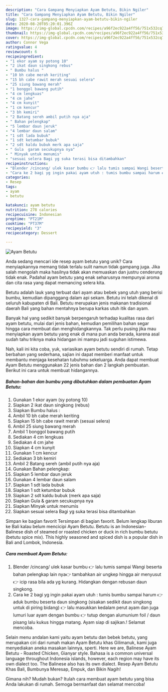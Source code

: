 ```yaml
---
description: "Cara Gampang Menyiapkan Ayam Betutu, Bikin Ngiler"
title: "Cara Gampang Menyiapkan Ayam Betutu, Bikin Ngiler"
slug: 1327-cara-gampang-menyiapkan-ayam-betutu-bikin-ngiler
date: 2020-08-20T05:20:01.396Z
image: https://img-global.cpcdn.com/recipes/a96f2ec922a4ff56/751x532cq70/ayam-betutu-foto-resep-utama.jpg
thumbnail: https://img-global.cpcdn.com/recipes/a96f2ec922a4ff56/751x532cq70/ayam-betutu-foto-resep-utama.jpg
cover: https://img-global.cpcdn.com/recipes/a96f2ec922a4ff56/751x532cq70/ayam-betutu-foto-resep-utama.jpg
author: Connor Vega
ratingvalue: 4
reviewcount: 6
recipeingredient:
- "1 ekor ayam sy potong 10"
- "2 ikat daun singkong rebus"
- " Bumbu halus "
- "10 bh cabe merah keriting"
- "15 bh cabe rawit merah sesuai selera"
- "25 siung bawang merah"
- "1 bonggol bawang putih"
- "4 cm lengkuas"
- "4 cm jahe"
- "4 cm kunyit"
- "1 cm kencur"
- "3 bh kemiri"
- "2 Batang sereh ambil putih nya aja"
- " Bahan pelengkap"
- "5 lembar daun jeruk"
- "4 lembar daun salam"
- "1 sdt lada bubuk"
- "1 sdt ketumbar bubuk"
- "2 sdt kaldu bubuk merk apa saja"
- " Gula  garam secukupnya nya"
- " Minyak untuk menumis"
- "sesuai selera Bagi yg suka terasi bisa ditambahkan"
recipeinstructions:
- "Blender /cincang/ ulek kasar bumbu 👉 lalu tumis sampai Wangi beserta bahan pelengkap lain nya👉 tambahkan air ungkep hingga air menyusut 👉 icip rasa bila ada yg kurang. Hidangkan dengan rebusan daun singkong."
- "Cara ke 2 bagi yg ingin pakai ayam utuh : tumis bumbu sampai harum 👉 aduk bumbu beserta daun singkong (sisakan sedikit daun singkong untuk di piring bidang) 👉 lalu masukkan kedalam perut ayam dan juga lumuri luar ayam dengan bumbu 👉 tutup dengan alumunium foil / daun pisang lalu kukus hingga matang. Ayam siap di sajikan.! Selamat mencoba."
categories:
- Resep
tags:
- ayam
- betutu

katakunci: ayam betutu 
nutrition: 278 calories
recipecuisine: Indonesian
preptime: "PT21M"
cooktime: "PT37M"
recipeyield: "3"
recipecategory: Dessert

---
```



![Ayam Betutu](https://img-global.cpcdn.com/recipes/a96f2ec922a4ff56/751x532cq70/ayam-betutu-foto-resep-utama.jpg)

Anda sedang mencari ide resep ayam betutu yang unik? Cara menyiapkannya memang tidak terlalu sulit namun tidak gampang juga. Jika salah mengolah maka hasilnya tidak akan memuaskan dan justru cenderung tidak enak. Padahal ayam betutu yang enak seharusnya mempunyai aroma dan cita rasa yang dapat memancing selera kita.

Betutu adalah lauk yang terbuat dari ayam atau bebek yang utuh yang berisi bumbu, kemudian dipanggang dalam api sekam. Betutu ini telah dikenal di seluruh kabupaten di Bali. Betutu merupakan jenis makanan tradisional daerah Bali yang bahan mentahnya berupa karkas utuh itik dan ayam.

Banyak hal yang sedikit banyak berpengaruh terhadap kualitas rasa dari ayam betutu, mulai dari jenis bahan, kemudian pemilihan bahan segar hingga cara membuat dan menghidangkannya. Tak perlu pusing jika mau menyiapkan ayam betutu yang enak di mana pun anda berada, karena asal sudah tahu triknya maka hidangan ini mampu jadi suguhan istimewa.


Nah, kali ini kita coba, yuk, variasikan ayam betutu sendiri di rumah. Tetap berbahan yang sederhana, sajian ini dapat memberi manfaat untuk membantu menjaga kesehatan tubuhmu sekeluarga. Anda dapat membuat Ayam Betutu menggunakan 22 jenis bahan dan 2 langkah pembuatan. Berikut ini cara untuk membuat hidangannya.

<!--inarticleads1-->

##### Bahan-bahan dan bumbu yang dibutuhkan dalam pembuatan Ayam Betutu:

1. Gunakan 1 ekor ayam (sy potong 10)
1. Siapkan 2 ikat daun singkong (rebus)
1. Siapkan  Bumbu halus :
1. Ambil 10 bh cabe merah keriting
1. Siapkan 15 bh cabe rawit merah (sesuai selera)
1. Ambil 25 siung bawang merah
1. Ambil 1 bonggol bawang putih
1. Sediakan 4 cm lengkuas
1. Sediakan 4 cm jahe
1. Siapkan 4 cm kunyit
1. Gunakan 1 cm kencur
1. Sediakan 3 bh kemiri
1. Ambil 2 Batang sereh (ambil putih nya aja)
1. Gunakan  Bahan pelengkap:
1. Siapkan 5 lembar daun jeruk
1. Gunakan 4 lembar daun salam
1. Siapkan 1 sdt lada bubuk
1. Siapkan 1 sdt ketumbar bubuk
1. Siapkan 2 sdt kaldu bubuk (merk apa saja)
1. Siapkan  Gula &amp; garam secukupnya nya
1. Siapkan  Minyak untuk menumis
1. Siapkan sesuai selera Bagi yg suka terasi bisa ditambahkan


Simpan ke bagian favorit Tersimpan di bagian favorit. Belum lengkap liburan ke Bali kalau belum mencicipi Ayam Betutu. Betutu is an Indonesian-Balinese dish of steamed or roasted chicken or duck in rich bumbu betutu (betutu spice mix). This highly seasoned and spiced dish is a popular dish in Bali and Lombok, Indonesia. 

<!--inarticleads2-->

##### Cara membuat Ayam Betutu:

1. Blender /cincang/ ulek kasar bumbu 👉 lalu tumis sampai Wangi beserta bahan pelengkap lain nya👉 tambahkan air ungkep hingga air menyusut 👉 icip rasa bila ada yg kurang. Hidangkan dengan rebusan daun singkong.
1. Cara ke 2 bagi yg ingin pakai ayam utuh : tumis bumbu sampai harum 👉 aduk bumbu beserta daun singkong (sisakan sedikit daun singkong untuk di piring bidang) 👉 lalu masukkan kedalam perut ayam dan juga lumuri luar ayam dengan bumbu 👉 tutup dengan alumunium foil / daun pisang lalu kukus hingga matang. Ayam siap di sajikan.! Selamat mencoba.


Selain menu andalan kami yaitu ayam betutu dan bebek betutu, yang merupakan ciri dari rumah makan Ayam Betutu khas Gilimanuk, kami juga menyediakan aneka masakan lainnya, sperti. Here we are, Balinese Ayam Betutu - Roasted Chicken, Gianyar style. Bahasa is a common universal language throughout Indonesia islands, however, each region may have its own dialect too. The Balinese also has its own dialect. Resep Ayam Betutu Khas Bali, Bumbunya Meresap, Empuk, dan Bikin Nagih! 

Gimana nih? Mudah bukan? Itulah cara membuat ayam betutu yang bisa Anda lakukan di rumah. Semoga bermanfaat dan selamat mencoba!
